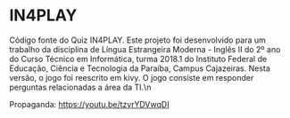 # IN4PLAY
Código fonte do Quiz IN4PLAY.
Este projeto foi desenvolvido para um trabalho da disciplina de Língua Estrangeira
Moderna - Inglês II do 2º ano do Curso Técnico em Informática, turma 2018.1 do
Instituto Federal de Educação, Ciência e Tecnologia da Paraíba, Campus Cajazeiras.
Nesta versão, o jogo foi reescrito em kivy.
O jogo consiste em responder perguntas relacionadas a área da TI.\n

Propaganda: https://youtu.be/tzyrYDVwqDI
